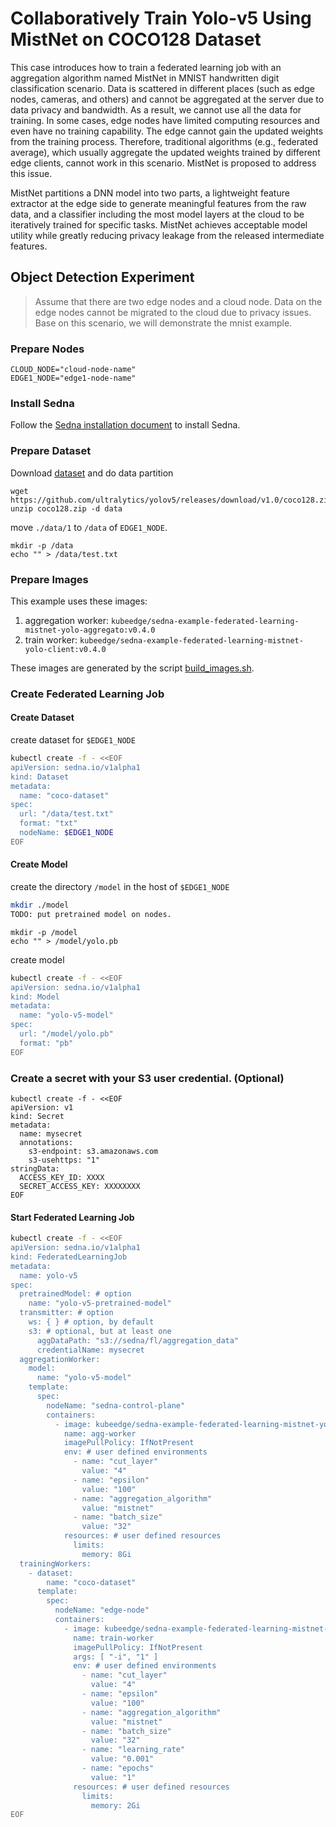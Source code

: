 # Collaboratively Train Yolo-v5 Using MistNet on COCO128 Dataset

This case introduces how to train a federated learning job with an aggregation algorithm named MistNet in MNIST
handwritten digit classification scenario. Data is scattered in different places (such as edge nodes, cameras, and
others) and cannot be aggregated at the server due to data privacy and bandwidth. As a result, we cannot use all the
data for training. In some cases, edge nodes have limited computing resources and even have no training capability. The
edge cannot gain the updated weights from the training process. Therefore, traditional algorithms (e.g., federated
average), which usually aggregate the updated weights trained by different edge clients, cannot work in this scenario.
MistNet is proposed to address this issue.

MistNet partitions a DNN model into two parts, a lightweight feature extractor at the edge side to generate meaningful
features from the raw data, and a classifier including the most model layers at the cloud to be iteratively trained for
specific tasks. MistNet achieves acceptable model utility while greatly reducing privacy leakage from the released
intermediate features.

## Object Detection Experiment

> Assume that there are two edge nodes and a cloud node. Data on the edge nodes cannot be migrated to the cloud due to privacy issues.
> Base on this scenario, we will demonstrate the mnist example.

### Prepare Nodes

```
CLOUD_NODE="cloud-node-name"
EDGE1_NODE="edge1-node-name"
```

### Install Sedna

Follow the [Sedna installation document](/docs/setup/install.md) to install Sedna.

### Prepare Dataset

Download [dataset](https://github.com/ultralytics/yolov5/releases/download/v1.0/coco128.zip) and do data partition

```
wget https://github.com/ultralytics/yolov5/releases/download/v1.0/coco128.zip
unzip coco128.zip -d data
```

move ```./data/1``` to `/data` of ```EDGE1_NODE```.

```
mkdir -p /data
echo "" > /data/test.txt
```

### Prepare Images

This example uses these images:

1. aggregation worker: ```kubeedge/sedna-example-federated-learning-mistnet-yolo-aggregato:v0.4.0```
2. train worker: ```kubeedge/sedna-example-federated-learning-mistnet-yolo-client:v0.4.0```

These images are generated by the script [build_images.sh](/examples/build_image.sh).

### Create Federated Learning Job

#### Create Dataset

create dataset for `$EDGE1_NODE`

```bash
kubectl create -f - <<EOF
apiVersion: sedna.io/v1alpha1
kind: Dataset
metadata:
  name: "coco-dataset"
spec:
  url: "/data/test.txt"
  format: "txt"
  nodeName: $EDGE1_NODE
EOF
```

#### Create Model

create the directory `/model` in the host of `$EDGE1_NODE`

```bash
mkdir ./model
TODO: put pretrained model on nodes.
```

```
mkdir -p /model
echo "" > /model/yolo.pb
```

create model

```bash
kubectl create -f - <<EOF
apiVersion: sedna.io/v1alpha1
kind: Model
metadata:
  name: "yolo-v5-model"
spec:
  url: "/model/yolo.pb"
  format: "pb"
EOF
```

### Create a secret with your S3 user credential. (Optional)

```shell
kubectl create -f - <<EOF
apiVersion: v1
kind: Secret
metadata:
  name: mysecret
  annotations:
    s3-endpoint: s3.amazonaws.com 
    s3-usehttps: "1" 
stringData: 
  ACCESS_KEY_ID: XXXX
  SECRET_ACCESS_KEY: XXXXXXXX
EOF
```

#### Start Federated Learning Job

```bash
kubectl create -f - <<EOF
apiVersion: sedna.io/v1alpha1
kind: FederatedLearningJob
metadata:
  name: yolo-v5
spec:
  pretrainedModel: # option
    name: "yolo-v5-pretrained-model"
  transmitter: # option
    ws: { } # option, by default
    s3: # optional, but at least one
      aggDataPath: "s3://sedna/fl/aggregation_data"
      credentialName: mysecret
  aggregationWorker:
    model:
      name: "yolo-v5-model"
    template:
      spec:
        nodeName: "sedna-control-plane"
        containers:
          - image: kubeedge/sedna-example-federated-learning-mistnet-yolo-aggregator:v0.4.0
            name: agg-worker
            imagePullPolicy: IfNotPresent
            env: # user defined environments
              - name: "cut_layer"
                value: "4"
              - name: "epsilon"
                value: "100"
              - name: "aggregation_algorithm"
                value: "mistnet"
              - name: "batch_size"
                value: "32"
            resources: # user defined resources
              limits:
                memory: 8Gi
  trainingWorkers:
    - dataset:
        name: "coco-dataset"
      template:
        spec:
          nodeName: "edge-node"
          containers:
            - image: kubeedge/sedna-example-federated-learning-mistnet-yolo-client:v0.4.0
              name: train-worker
              imagePullPolicy: IfNotPresent
              args: [ "-i", "1" ]
              env: # user defined environments
                - name: "cut_layer"
                  value: "4"
                - name: "epsilon"
                  value: "100"
                - name: "aggregation_algorithm"
                  value: "mistnet"
                - name: "batch_size"
                  value: "32"
                - name: "learning_rate"
                  value: "0.001"
                - name: "epochs"
                  value: "1"
              resources: # user defined resources
                limits:
                  memory: 2Gi
EOF
```



